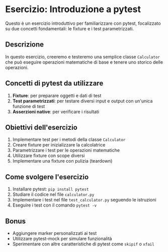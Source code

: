 # Esercizio: Introduzione a pytest

Questo è un esercizio introduttivo per familiarizzare con pytest, focalizzato su due concetti fondamentali: le fixture e i test parametrizzati.

## Descrizione

In questo esercizio, creeremo e testeremo una semplice classe `Calculator` che può eseguire operazioni matematiche di base e tenere uno storico delle operazioni.

## Concetti di pytest da utilizzare

1. **Fixture**: per preparare oggetti e dati di test
2. **Test parametrizzati**: per testare diversi input e output con un'unica funzione di test
3. **Asserzioni native**: per verificare i risultati

## Obiettivi dell'esercizio

1. Implementare test per i metodi della classe `Calculator`
2. Creare fixture per inizializzare la calcolatrice
3. Parametrizzare i test per le operazioni matematiche
4. Utilizzare fixture con scope diversi
5. Implementare una fixture con pulizia (teardown)

## Come svolgere l'esercizio

1. Installare pytest: `pip install pytest`
2. Studiare il codice nel file `calculator.py`
3. Implementare i test nel file `test_calculator.py` seguendo le istruzioni
4. Eseguire i test con il comando `pytest -v`

## Bonus

- Aggiungere marker personalizzati ai test
- Utilizzare pytest-mock per simulare funzionalità
- Sperimentare con altre caratteristiche di pytest come `skipif` o `xfail`

